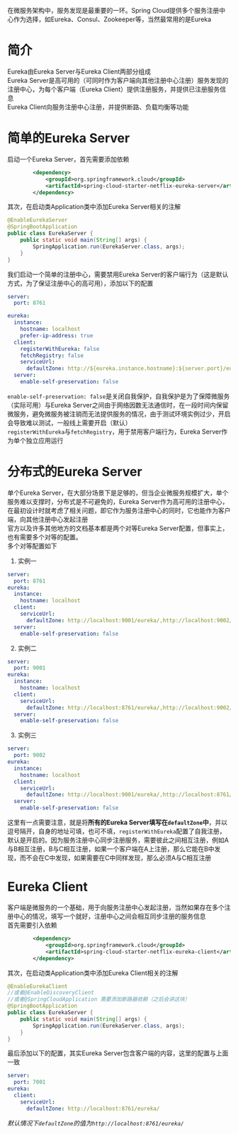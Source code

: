 在微服务架构中，服务发现是最重要的一环。Spring Cloud提供多个服务注册中心作为选择，如Eureka、Consul、Zookeeper等，当然最常用的是Eureka

# 简介
Eureka由Eureka Server与Eureka Client两部分组成    
Eureka Server是高可用的（可同时作为客户端向其他注册中心注册）服务发现的注册中心，为每个客户端（Eureka Client）提供注册服务，并提供已注册服务信息    
Eureka Client向服务注册中心注册，并提供断路、负载均衡等功能    

<!-- more -->

# 简单的Eureka Server

启动一个Eureka Server，首先需要添加依赖
```xml
		<dependency>
			<groupId>org.springframework.cloud</groupId>
			<artifactId>spring-cloud-starter-netflix-eureka-server</artifactId>
		</dependency>
```

其次，在启动类Application类中添加Eureka Server相关的注解
```java
@EnableEurekaServer
@SpringBootApplication
public class EurekaServer {
	public static void main(String[] args) {
		SpringApplication.run(EurekaServer.class, args);
	}
}
```

我们启动一个简单的注册中心，需要禁用Eureka Server的客户端行为（这是默认方式，为了保证注册中心的高可用），添加以下的配置
```yml
server:
  port: 8761

eureka:
  instance:
    hostname: localhost
    prefer-ip-address: true
  client:
    registerWithEureka: false
    fetchRegistry: false
    serviceUrl:
      defaultZone: http://${eureka.instance.hostname}:${server.port}/eureka/
  server:
    enable-self-preservation: false
```

`enable-self-preservation: false`是关闭自我保护，自我保护是为了保障微服务（实际可用）与Eureka Server之间由于网络因数无法通信时，在一段时间内保留微服务，避免微服务被注销而无法提供服务的情况，由于测试环境实例过少，开启会导致难以测试，一般线上需要开启（默认）    
`registerWithEureka`与`fetchRegistry`，用于禁用客户端行为，Eureka Server作为单个独立应用运行    

# 分布式的Eureka Server
单个Eureka Server，在大部分场景下是足够的，但当企业微服务规模扩大，单个服务难以支撑时，分布式是不可避免的，Eureka Server作为高可用的注册中心，在最初设计时就考虑了相关问题，即它作为服务注册中心的同时，它也能作为客户端，向其他注册中心发起注册    
官方以及许多其他地方的文档基本都是两个对等Eureka Server配置，但事实上，也有需要多个对等的配置。    
多个对等配置如下   
1. 实例一    
```yml
server:
  port: 8761
eureka:
  instance:
    hostname: localhost
  client:
    serviceUrl:
      defaultZone: http://localhost:9001/eureka/,http://localhost:9002/eureka/
  server:
    enable-self-preservation: false
```

2. 实例二  
```yml
server:
  port: 9001
eureka:
  instance:
    hostname: localhost
  client:
    serviceUrl:
      defaultZone: http://localhost:8761/eureka/,http://localhost:9002/eureka/
  server:
    enable-self-preservation: false
```

3. 实例三   
```yml
server:
  port: 9002
eureka:
  instance:
    hostname: localhost
  client:
    serviceUrl:
      defaultZone: http://localhost:9001/eureka/,http://localhost:8761/eureka/
  server:
    enable-self-preservation: false
```
这里有一点需要注意，就是将**所有的Eureka Server填写在`defaultZone`中**，并以逗号隔开，自身的地址可填，也可不填，`registerWithEureka`配置了自我注册，默认是开启的。因为服务注册中心同步注册服务，需要彼此之间相互注册，例如A与B相互注册，B与C相互注册，如果一个客户端在A上注册，那么它能在B中发现，而不会在C中发现，如果需要在C中同样发现，那么必须A与C相互注册    

# Eureka Client
客户端是微服务的一个基础，用于向服务注册中心发起注册，当然如果存在多个注册中心的情况，填写一个就好，注册中心之间会相互同步注册的服务信息    
首先需要引入依赖    
```xml
        <dependency>
            <groupId>org.springframework.cloud</groupId>
            <artifactId>spring-cloud-starter-netflix-eureka-client</artifactId>
        </dependency>
```

其次，在启动类Application类中添加Eureka Client相关的注解
```java
@EnableEurekaClient
//或者@EnableDiscoveryClient
//或者@SpringCloudApplication 需要添加断路器依赖（之后会讲这块）
@SpringBootApplication
public class EurekaServer {
	public static void main(String[] args) {
		SpringApplication.run(EurekaServer.class, args);
	}
}
```

最后添加以下的配置，其实Eureka Server包含客户端的内容，这里的配置与上面一致
```yml
server:
  port: 7001
eureka:
  client:
    serviceUrl:
      defaultZone: http://localhost:8761/eureka/
```

*默认情况下`defaultZone`的值为`http://localhost:8761/eureka/`*
